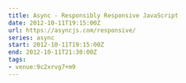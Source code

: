 ```yaml
---
title: Async - Responsibly Responsive JavaScript
date: 2012-10-11T19:15:00Z
url: https://asyncjs.com/responsive/
series: async
start: 2012-10-11T19:15:00Z
end: 2012-10-11T21:30:00Z
tags:
- venue:9c2xrvg7+m9
---
```


